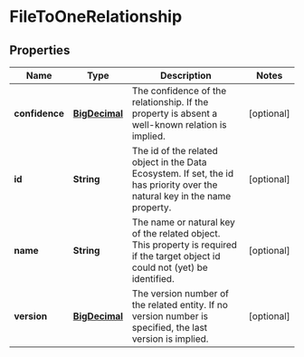 
# FileToOneRelationship

## Properties
Name | Type | Description | Notes
------------ | ------------- | ------------- | -------------
**confidence** | [**BigDecimal**](BigDecimal.md) | The confidence of the relationship. If the property is absent a well-known relation is implied. |  [optional]
**id** | **String** | The id of the related object in the Data Ecosystem. If set, the id has priority over the natural key in the name property. |  [optional]
**name** | **String** | The name or natural key of the related object. This property is required if the target object id could not (yet) be identified. |  [optional]
**version** | [**BigDecimal**](BigDecimal.md) | The version number of the related entity. If no version number is specified, the last version is implied. |  [optional]



